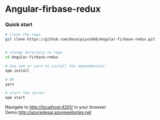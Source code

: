 # Angular-firbase-redux
### Quick start

```bash
# clone the repo
git clone https://github.com/desaipiyush68/Angular-firbase-redux.git


# change directory to repo
cd Angular-firbase-redux

# Use npm or yarn to install the dependencies:
npm install

# OR
yarn

# start the server
npm start
```

Navigate to [http://localhost:4201/](http://localhost:4201/) in your browser <br />
Demo http://azuredesai.azurewebsites.net
